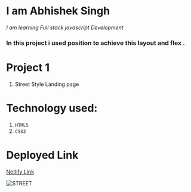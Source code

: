 # I am Abhishek Singh
_I am learning Full stack javascript Development_



###  In this project i used position to achieve this layout and  flex . 

# Project 1
1. Street Style Landing page 

# Technology used:
1. ```HTML5```
1. ```CSS3```

# Deployed Link
[Netlify Link](https://street-style-landings-pages.netlify.app/)

![STREET](/Street_landinng/street.png)



